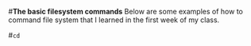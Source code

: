 #**The basic filesystem commands**
Below are some examples of how to command file system that I learned in the first week of my class.

#```cd```


